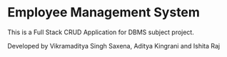 # Employee Management System
This is a Full Stack CRUD Application for DBMS subject project.

Developed by Vikramaditya Singh Saxena, Aditya Kingrani and Ishita Raj
